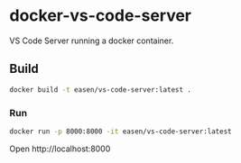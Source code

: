 # docker-vs-code-server

VS Code Server running a docker container.


## Build

```bash
docker build -t easen/vs-code-server:latest .
```

### Run

```bash
docker run -p 8000:8000 -it easen/vs-code-server:latest
```

Open http://localhost:8000 